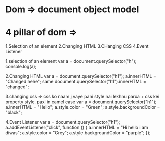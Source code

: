 # Dom => document object model

# 4 pillar of dom =>

1.Selection of an element
2.Changing HTML
3.CHanging CSS
4.Event Listener

1.selection of an element
var a = document.querySelector("h");
console.log(a);

2.Changing HTML
var a = document.querySelector("h1");
a.innerHTML = "Changed hehe";
same
document.querySelector("h1").innerHTML = "changed";

3.changing css => css ko naam j vaye pani style nai lekhnu parxa + css kei property style. paxi in camel case
var a = document.querySelector("h1");
a.innerHTML = "Hello";
a.style.color = "Green";
a.style.backgroundColor = "black";

4.Event Listener
var a = document.querySelector("h1");
a.addEventListener("click", function () {
a.innerHTML = "Hi hello i am diwas";
a.style.color = "Grey";
a.style.backgroundColor = "purple";
});
